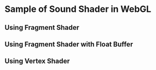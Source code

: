 # Sample of Sound Shader in WebGL

## Using Fragment Shader

## Using Fragment Shader with Float Buffer

## Using Vertex Shader